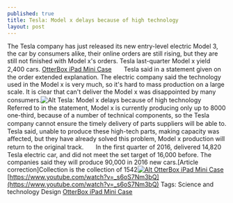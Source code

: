 ```yaml
---
published: true
title: Tesla: Model x delays because of high technology
layout: post
---
```

The Tesla company has just released its new entry-level electric Model 3, the car by consumers alike, their online orders are still rising, but they are still not finished with Model x\'s orders. Tesla last-quarter Model x yield 2,400 cars. [OtterBox iPad Mini Case](http://www.awacase.com/otterbox-defender-ipad-mini-series-case-pink-p-2087.html)　　Tesla said in a statement given on the order extended explanation. The electric company said the technology used in the Model x is very much, so it\'s hard to mass production on a large scale. It is clear that can\'t deliver the Model x was disappointed by many consumers.![Alt Tesla: Model x delays because of high technology](https://c2.staticflickr.com/2/1585/25680172494_6bfdb10883_z.jpg)　　Referred to in the statement, Model x is currently producing only up to 8000 one-third, because of a number of technical components, so the Tesla company cannot ensure the timely delivery of parts suppliers will be able to.　　Tesla said, unable to produce these high-tech parts, making capacity was affected, but they have already solved this problem, Model x production will return to the original track.　　In the first quarter of 2016, delivered 14,820 Tesla electric car, and did not meet the set target of 16,000 before. The companies said they will produce 90,000 in 2016 new cars.[Article correction]Collection is the collection of 1542[![Alt OtterBox iPad Mini Case](http://www.awacase.com/images/large/apple_case/otterbox_defender_mi071_lrg.jpg)](http://www.awacase.com/otterbox-defender-ipad-mini-series-case-pink-p-2087.html) [https://www.youtube.com/watch?v=_s6oS7Nm3bQ](https://www.youtube.com/watch?v=_s6oS7Nm3bQ) Tags: Science and technology Design [OtterBox iPad Mini Case](http://oklahomacity.craigslist.org/mob/5511260135.html)